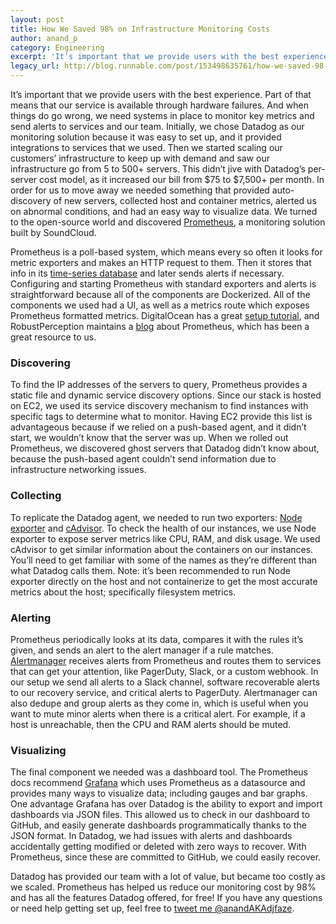 ```yaml
---
layout: post
title: How We Saved 98% on Infrastructure Monitoring Costs
author: anand_p
category: Engineering
excerpt: 'It’s important that we provide users with the best experience. Part of that means that our service is available through hardware failures. And when things do go wrong, we need systems in place to monitor key metrics and send alerts to services and our team. Initially, we chose Datadog as our monitoring solution because it was easy to set up, and it provided integrations to services that we used. Then we started scaling our customers’ infrastructure to keep up with demand and saw our infrastructure go from 5 to 500+ servers. This didn’t jive with Datadog’s per-server cost model, as it increased our bill from $75 to $7,500+ per month. In order for us to move away we needed something that provided auto-discovery of new servers, collected host and container metrics, alerted us on abnormal conditions, and had an easy way to visualize data. We turned to the open-source world and discovered <a class="link" href="http://prometheus.io/">Prometheus</a>, a monitoring solution built by SoundCloud.'
legacy_url: http://blog.runnable.com/post/153498635761/how-we-saved-98-on-infrastructure-monitoring
---
```


<p class="p">It’s important that we provide users with the best experience. Part of that means that our service is available through hardware failures. And when things do go wrong, we need systems in place to monitor key metrics and send alerts to services and our team. Initially, we chose Datadog as our monitoring solution because it was easy to set up, and it provided integrations to services that we used. Then we started scaling our customers’ infrastructure to keep up with demand and saw our infrastructure go from 5 to 500+ servers. This didn’t jive with Datadog’s per-server cost model, as it increased our bill from $75 to $7,500+ per month. In order for us to move away we needed something that provided auto-discovery of new servers, collected host and container metrics, alerted us on abnormal conditions, and had an easy way to visualize data. We turned to the open-source world and discovered <a class="link" href="http://prometheus.io/">Prometheus</a>, a monitoring solution built by SoundCloud.</p>

<p class="p">Prometheus is a poll-based system, which means every so often it looks for metric exporters and makes an HTTP request to them. Then it stores that info in its <a class="link" href="https://en.wikipedia.org/wiki/Time_series_database">time-series database</a> and later sends alerts if necessary. Configuring and starting Prometheus with standard exporters and alerts is straightforward because all of the components are Dockerized. All of the components we used had a UI, as well as a metrics route which exposes Prometheus formatted metrics. DigitalOcean has a great <a class="link" href="https://www.digitalocean.com/community/tutorials/how-to-install-prometheus-using-docker-on-ubuntu-14-04">setup tutorial</a>, and RobustPerception maintains a <a class="link" href="https://www.robustperception.io/blog/">blog</a> about Prometheus, which has been a great resource to us. </p>

<h3 class="h3">Discovering</h3>

<p class="p">To find the IP addresses of the servers to query, Prometheus provides a static file and dynamic service discovery options. Since our stack is hosted on EC2, we used its service discovery mechanism to find instances with specific tags to determine what to monitor. Having EC2 provide this list is advantageous because if we relied on a push-based agent, and it didn’t start, we wouldn’t know that the server was up. When we rolled out Prometheus, we discovered ghost servers that Datadog didn’t know about, because the push-based agent couldn’t send information due to infrastructure networking issues.</p>

<h3 class="h3">Collecting</h3>

<p class="p">To replicate the Datadog agent, we needed to run two exporters: <a class="link" href="https://github.com/prometheus/node_exporter">Node exporter</a> and <a class="link" href="https://github.com/google/cadvisor">cAdvisor</a>. To check the health of our instances, we use Node exporter to expose server metrics like CPU, RAM, and disk usage. We used cAdvisor to get similar information about the containers on our instances. You’ll need to get familiar with some of the names as they’re different than what Datadog calls them. Note: it’s been recommended to run Node exporter directly on the host and not containerize to get the most accurate metrics about the host; specifically filesystem metrics.</p>

<h3 class="h3">Alerting</h3>

<p class="p"> Prometheus periodically looks at its data, compares it with the rules it’s given, and sends an alert to the alert manager if a rule matches. <a class="link" href="https://github.com/prometheus/alertmanager">Alertmanager</a> receives alerts from Prometheus and routes them to services that can get your attention, like PagerDuty, Slack, or a custom webhook. In our setup we send all alerts to a Slack channel, software recoverable alerts to our recovery service, and critical alerts to PagerDuty. Alertmanager can also dedupe and group alerts as they come in, which is useful when you want to mute minor alerts when there is a critical alert. For example, if a host is unreachable, then the CPU and RAM alerts should be muted.</p>

<h3 class="h3">Visualizing</h3>

<p class="p"> The final component we needed was a dashboard tool. The Prometheus docs recommend <a class="link" href="http://grafana.org/">Grafana</a> which uses Prometheus as a datasource and provides many ways to visualize data; including gauges and bar graphs. One advantage Grafana has over Datadog is the ability to export and import dashboards via JSON files. This allowed us to check in our dashboard to GitHub, and easily generate dashboards programmatically thanks to the JSON format. In Datadog, we had issues with alerts and dashboards accidentally getting modified or deleted with zero ways to recover. With Prometheus, since these are committed to GitHub, we could easily recover.</p>

<p class="p">Datadog has provided our team with a lot of value, but became too costly as we scaled. Prometheus has helped us reduce our monitoring cost by 98% and has all the features Datadog offered, for free! If you have any questions or need help getting set up, feel free to <a class="link" href="http://twitter.com/home?status=@anandAKAdjfaze!%20I%20have%20a%20question%20about%20Prometheus:">tweet me @anandAKAdjfaze</a>.</p>
